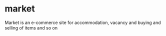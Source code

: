 # market
Market is an e-commerce site for accommodation, vacancy and buying and selling of items and so on
